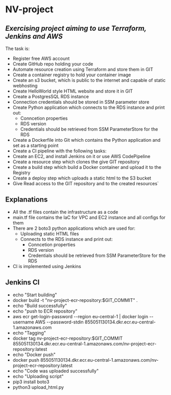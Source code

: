 # NV-project
## _Exercising project aiming to use Terraform, Jenkins and AWS_

The task is:
- Register free AWS account
- Create GitHub repo holding your code
- Automate resource creation using Terraform and store them in GIT 
- Create a container registry to hold your container image
- Create an s3 bucket, which is public to the internet and capable of static webhosting
- Create HelloWorld style HTML website and store it in GIT 
- Create a PostgresSQL RDS instance 
- Connection credentials should be stored in SSM parameter store 
- Create Python application which connects to the RDS instance and print out:
    - Conncetion properties
    - RDS version
    - Credentials should be retrieved from SSM ParameterStore for the RDS 
- Create a Dockerfile into Git which contains the Python application and set as a starting point 
- Create a CI pipeline with the following tasks:
- Create an EC2, and install Jenkins on it or use AWS CodePipeline
- Create a resource step which clones the give GIT repository
- Create a build step which build a Docker container and upload it to the Registry
- Create a deploy step which uploads a static html to the S3 bucket 
- Give Read access to the GIT repository and to the created resources`

## Explanations

- All the .tf files contain the infrastructure as a code 
- main.tf file contains the IaC for VPC and EC2 instance and all configs for them
- There are 2 boto3 python applications which are used for:
    -   Uploading static HTML files
    -   Connects to the RDS instance and print out:
        - Conncetion properties
        - RDS version
        - Credentials should be retrieved from SSM ParameterStore for the RDS 
- CI is implemented using Jenkins 
## Jenkins CI

- echo "Start building"
- docker build -t "nv-project-ecr-repository:$GIT_COMMIT" .
- echo "Build successfully"
- echo "push to ECR repository"
- aws ecr get-login-password --region eu-central-1 | docker login --username AWS --password-stdin 855051130134.dkr.ecr.eu-central-1.amazonaws.com
- echo "Tagging"
- docker tag nv-project-ecr-repository:$GIT_COMMIT 855051130134.dkr.ecr.eu-central-1.amazonaws.com/nv-project-ecr-repository:latest
- echo "Docker push"
- docker push 855051130134.dkr.ecr.eu-central-1.amazonaws.com/nv-project-ecr-repository:latest
- echo "Code was uploaded successfully"
- echo "Uploading script"
- pip3 install boto3 
- python3 upload_html.py



